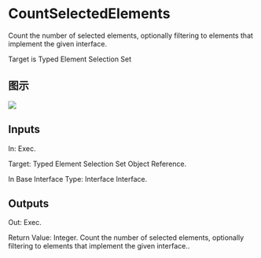 # CountSelectedElements

Count the number of selected elements, optionally filtering to elements that implement the given interface.

Target is Typed Element Selection Set

## 图示

![]($-20221218-21164896.png)

## Inputs

In: Exec.

Target: Typed Element Selection Set Object Reference.

In Base Interface Type: Interface Interface.  

## Outputs

Out: Exec.

Return Value: Integer. Count the number of selected elements, optionally filtering to elements that implement the given interface..


